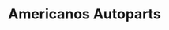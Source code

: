 ---
title: "Americanos Autoparts"
url: /san-pedro-sula/americanos-autoparts-3-avenida-so/
shop: Autoteile
---